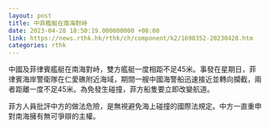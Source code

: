```yaml
---
layout: post
title: 中菲艦艇在南海對峙
date: 2023-04-28 18:50:19.000000000 +08:00
link: https://news.rthk.hk/rthk/ch/component/k2/1698352-20230428.htm
categories: rthk
---
```


中國及菲律賓艦艇在南海對峙，雙方艦艇一度相距不足45米。事發在星期日，菲律賓海岸警衛隊在仁愛礁附近海域，期間一艘中國海警船迅速接近並轉向攔截，兩者距離一度不足45米。為免發生碰撞，菲方船隻要立即改變航道。

菲方人員批評中方的做法危險，是無視避免海上碰撞的國際法規定。中方一直重申對南海擁有無可爭辯的主權。
